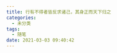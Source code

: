 ```yaml
---
title: 行有不得者皆反求诸己，其身正而天下归之
categories:
  - 未分类
tags:
  - 随笔
date: 2021-03-03 09:40:42
---
```


<!--more-->